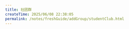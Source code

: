 ```yaml
---
title: 社团群
createTime: 2025/06/08 22:38:05
permalink: /notes/freshGuide/addGroup/studentClub.html
---
```

